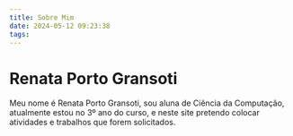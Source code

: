 ```yaml
---
title: Sobre Mim
date: 2024-05-12 09:23:38
tags:
---
```


# Renata Porto Gransoti

Meu nome é Renata Porto Gransoti, sou aluna de Ciência da Computação, atualmente estou no 3º ano do curso, e neste site pretendo colocar atividades e trabalhos que forem solicitados.
